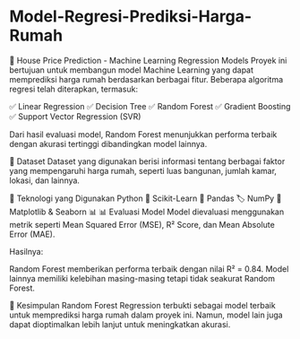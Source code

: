 # Model-Regresi-Prediksi-Harga-Rumah

🏡 House Price Prediction - Machine Learning Regression Models
Proyek ini bertujuan untuk membangun model Machine Learning yang dapat memprediksi harga rumah berdasarkan berbagai fitur. Beberapa algoritma regresi telah diterapkan, termasuk:

✅ Linear Regression
✅ Decision Tree
✅ Random Forest
✅ Gradient Boosting
✅ Support Vector Regression (SVR)

Dari hasil evaluasi model, Random Forest menunjukkan performa terbaik dengan akurasi tertinggi dibandingkan model lainnya.

📌 Dataset
Dataset yang digunakan berisi informasi tentang berbagai faktor yang mempengaruhi harga rumah, seperti luas bangunan, jumlah kamar, lokasi, dan lainnya.

🔧 Teknologi yang Digunakan
Python 🐍
Scikit-Learn 🤖
Pandas 🏷️
NumPy 🔢
Matplotlib & Seaborn 📊
📊 Evaluasi Model
Model dievaluasi menggunakan metrik seperti Mean Squared Error (MSE), R² Score, dan Mean Absolute Error (MAE).

Hasilnya:

Random Forest memberikan performa terbaik dengan nilai R² = 0.84.
Model lainnya memiliki kelebihan masing-masing tetapi tidak seakurat Random Forest.

🎯 Kesimpulan
Random Forest Regression terbukti sebagai model terbaik untuk memprediksi harga rumah dalam proyek ini. Namun, model lain juga dapat dioptimalkan lebih lanjut untuk meningkatkan akurasi.
